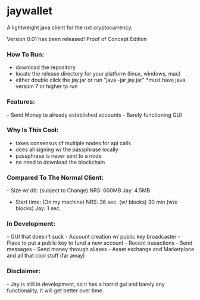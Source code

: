 jaywallet
=========
A lightweight java client for the nxt cryptocurrency.

Version 0.01 has been released! Proof of Concept Edition

<h3>How To Run:</h3>

- download the repository
- locate the release directory for your platform (linux, windows, mac)
- either double click the jay.jar or run "java -jar jay.jar"
  *must have java version 7 or higher to run

<h3>Features:</h3>
- Send Money to already established accounts
- Barely functioning GUI

<h3>Why Is This Cool:</h3>

- takes consensus of multiple nodes for api calls
- does all signing w/ the passphrase locally
- passphrase is never sent to a node
- no need to download the blockchain

<h3>Compared To The Normal Client:</h3>
- Size w/ db: (subject to Change)
  NRS: 600MB
  Jay: 4.5MB

- Start time: (On my machine)
  NRS: 36 sec. (w/ blocks) 30 min (w/o blocks)
  Jay: 1 sec.

<h3>In Development:</h3>
- GUI that doesn't suck
- Account creation w/ public key broadcaster
- Place to put a public key to fund a new account
- Recent trasactions 
- Send messages
- Send money through aliases
- Asset exchange and Marketplace and all that cool stuff (far away)

<h3>Disclaimer:</h3>
- Jay is still in development, so it has a horrid gui and barely any functionality, it will get better over time.